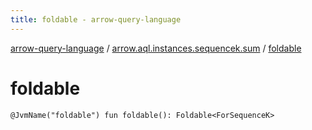```yaml
---
title: foldable - arrow-query-language
---
```


[arrow-query-language](../index.html) / [arrow.aql.instances.sequencek.sum](index.html) / [foldable](./foldable.html)

# foldable

`@JvmName("foldable") fun foldable(): Foldable<ForSequenceK>`